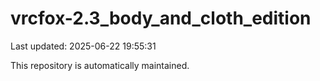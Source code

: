 # vrcfox-2.3_body_and_cloth_edition

Last updated: 2025-06-22 19:55:31

This repository is automatically maintained.
